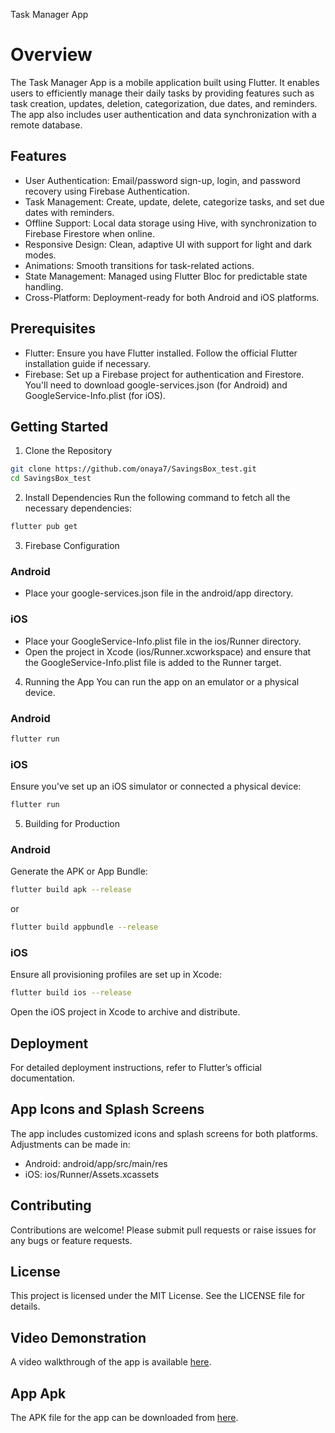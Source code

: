 Task Manager App
# Overview
The Task Manager App is a mobile application built using Flutter. It enables users to efficiently manage their daily tasks by providing features such as task creation, updates, deletion, categorization, due dates, and reminders. The app also includes user authentication and data synchronization with a remote database.

## Features
- User Authentication: Email/password sign-up, login, and password recovery using Firebase Authentication.
- Task Management: Create, update, delete, categorize tasks, and set due dates with reminders.
- Offline Support: Local data storage using Hive, with synchronization to Firebase Firestore when online.
- Responsive Design: Clean, adaptive UI with support for light and dark modes.
- Animations: Smooth transitions for task-related actions.
- State Management: Managed using Flutter Bloc for predictable state handling.
- Cross-Platform: Deployment-ready for both Android and iOS platforms.

## Prerequisites
- Flutter: Ensure you have Flutter installed. Follow the official Flutter installation guide if necessary.
- Firebase: Set up a Firebase project for authentication and Firestore. You'll need to download google-services.json (for Android) and GoogleService-Info.plist (for iOS).

## Getting Started
1. Clone the Repository
```bash
git clone https://github.com/onaya7/SavingsBox_test.git
cd SavingsBox_test
```

2. Install Dependencies
Run the following command to fetch all the necessary dependencies:
```bash
flutter pub get
```

3. Firebase Configuration
### Android
- Place your google-services.json file in the android/app directory.

### iOS
- Place your GoogleService-Info.plist file in the ios/Runner directory.
- Open the project in Xcode (ios/Runner.xcworkspace) and ensure that the GoogleService-Info.plist file is added to the Runner target.

4. Running the App
You can run the app on an emulator or a physical device.

### Android
```bash
flutter run
```

### iOS
Ensure you've set up an iOS simulator or connected a physical device:
```bash
flutter run
```

5. Building for Production
### Android
Generate the APK or App Bundle:
```bash
flutter build apk --release
```
or 
```bash
flutter build appbundle --release
```

### iOS
Ensure all provisioning profiles are set up in Xcode:
```bash
flutter build ios --release
```
Open the iOS project in Xcode to archive and distribute.

## Deployment
For detailed deployment instructions, refer to Flutter’s official documentation.

## App Icons and Splash Screens
The app includes customized icons and splash screens for both platforms. Adjustments can be made in:
- Android: android/app/src/main/res
- iOS: ios/Runner/Assets.xcassets

## Contributing
Contributions are welcome! Please submit pull requests or raise issues for any bugs or feature requests.

## License
This project is licensed under the MIT License. See the LICENSE file for details.

## Video Demonstration
A video walkthrough of the app is available [here](https://youtu.be/K_GuL7G79a8 ).

## App Apk
The APK file for the app can be downloaded from [here](https://drive.google.com/file/d/174M3B9fsN3zhbSCTaQog36qXrdN8PfqC/view?usp=sharing).